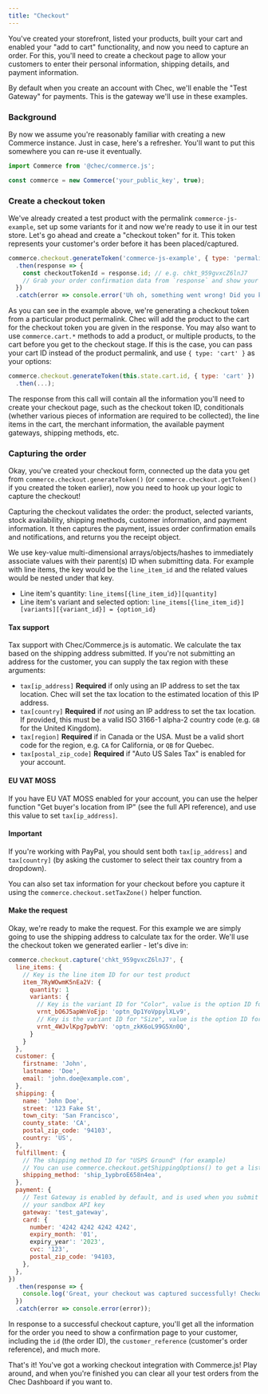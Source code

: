 ```yaml
---
title: "Checkout"
---
```


You've created your storefront, listed your products, built your cart and enabled your "add to cart" functionality, and now you need to capture an order. For this, you'll need to create a checkout page to allow your customers to enter their personal information, shipping details, and payment information.

By default when you create an account with Chec, we'll enable the "Test Gateway" for payments. This is the gateway we'll use in these examples.

### Background

By now we assume you're reasonably familiar with creating a new Commerce instance. Just in case, here's a refresher. You'll want to put this somewhere you can re-use it eventually.
```js
import Commerce from '@chec/commerce.js';

const commerce = new Commerce('your_public_key', true);
```
### Create a checkout token

We've already created a test product with the permalink `commerce-js-example`, set up some variants for it and now we're ready to use it in our test store. Let's go ahead and create a "checkout token" for it. This token represents your customer's order before it has been placed/captured.
```js
commerce.checkout.generateToken('commerce-js-example', { type: 'permalink' })
  .then(response => {
    const checkoutTokenId = response.id; // e.g. chkt_959gvxcZ6lnJ7
    // Grab your order confirmation data from `response` and show your customer something nice!
  })
  .catch(error => console.error('Uh oh, something went wrong! Did you know you can use the Chec CLI to monitor your error logs?', error);
```
As you can see in the example above, we're generating a checkout token from a particular product permalink. Chec will add the product to the cart for the checkout token you are given in the response. You may also want to use `commerce.cart.*` methods to add a product, or multiple products, to the cart before you get to the checkout stage. If this is the case, you can pass your cart ID instead of the product permalink, and use `{ type: 'cart' }` as your options:
```js
commerce.checkout.generateToken(this.state.cart.id, { type: 'cart' })
  .then(...);
```
The response from this call will contain all the information you'll need to create your checkout page, such as the checkout token ID, conditionals (whether various pieces of information are required to be collected), the line items in the cart, the merchant information, the available payment gateways, shipping methods, etc.

### Capturing the order

Okay, you've created your checkout form, connected up the data you get from `commerce.checkout.generateToken()` (or `commerce.checkout.getToken()` if you created the token earlier), now you need to hook up your logic to capture the checkout!

Capturing the checkout validates the order: the product, selected variants, stock availability, shipping methods, customer information, and payment information. It then captures the payment, issues order confirmation emails and notifications, and returns you the receipt object.

We use key-value multi-dimensional arrays/objects/hashes to immediately associate values with their parent(s) ID when submitting data. For example with line items, the key would be the `line_item_id` and the related values would be nested under that key.

* Line item's quantity: `line_items[{line_item_id}][quantity]`
* Line item's variant and selected option: `line_items[{line_item_id}][variants][{variant_id}] = {option_id}`

#### Tax support

Tax support with Chec/Commerce.js is automatic. We calculate the tax based on the shipping address submitted. If you're not submitting an address for the customer, you can supply the tax region with these arguments:

* `tax[ip_address]` **Required** if only using an IP address to set the tax location. Chec will set the tax location to the estimated location of this IP address.
* `tax[country]` **Required** if _not_ using an IP address to set the tax location. If provided, this must be a valid ISO 3166-1 alpha-2 country code (e.g. `GB` for the United Kingdom).
* `tax[region]` **Required** if in Canada or the USA. Must be a valid short code for the region, e.g. `CA` for California, or `QB` for Quebec.
* `tax[postal_zip_code]` **Required** if "Auto US Sales Tax" is enabled for your account.

#### EU VAT MOSS

If you have EU VAT MOSS enabled for your account, you can use the helper function "Get buyer's location from IP" (see the full API reference), and use this value to set `tax[ip_address]`.

#### Important

If you're working with PayPal, you should sent both `tax[ip_address]` and `tax[country]` (by asking the customer to select their tax country from a dropdown).

You can also set tax information for your checkout before you capture it using the `commerce.checkout.setTaxZone()` helper function.

#### Make the request

Okay, we're ready to make the request. For this example we are simply going to use the shipping address to calculate tax for the order. We'll use the checkout token we generated earlier - let's dive in:
```js
commerce.checkout.capture('chkt_959gvxcZ6lnJ7', {
  line_items: {
    // Key is the line item ID for our test product
    item_7RyWOwmK5nEa2V: {
      quantity: 1
      variants: {
        // Key is the variant ID for "Color", value is the option ID for "Blue"
        vrnt_bO6J5apWnVoEjp: 'optn_Op1YoVppylXLv9',
        // Key is the variant ID for "Size", value is the option ID for "Small"
        vrnt_4WJvlKpg7pwbYV: 'optn_zkK6oL99G5Xn0Q',
      }
    }
  },
  customer: {
    firstname: 'John',
    lastname: 'Doe',
    email: 'john.doe@example.com',
  },
  shipping: {
    name: 'John Doe',
    street: '123 Fake St',
    town_city: 'San Francisco',
    county_state: 'CA',
    postal_zip_code: '94103',
    country: 'US',
  },
  fulfillment: {
    // The shipping method ID for "USPS Ground" (for example)
    // You can use commerce.checkout.getShippingOptions() to get a list
    shipping_method: 'ship_1ypbroE658n4ea',
  },
  payment: {
    // Test Gateway is enabled by default, and is used when you submit orders with
    // your sandbox API key
    gateway: 'test_gateway',
    card: {
      number: '4242 4242 4242 4242',
      expiry_month: '01',
      expiry_year': '2023',
      cvc: '123',
      postal_zip_code: '94103,
    },
  },
})
  .then(response => {
    console.log('Great, your checkout was captured successfully! Checkout the response object for receipt info.');
  })
  .catch(error => console.error(error));
```
In response to a successful checkout capture, you'll get all the information for the order you need to show a confirmation page to your customer, including the `id` (the order ID), the `customer_reference` (customer's order reference), and much more.

That's it! You've got a working checkout integration with Commerce.js! Play around, and when you're finished you can clear all your test orders from the Chec Dashboard if you want to.
